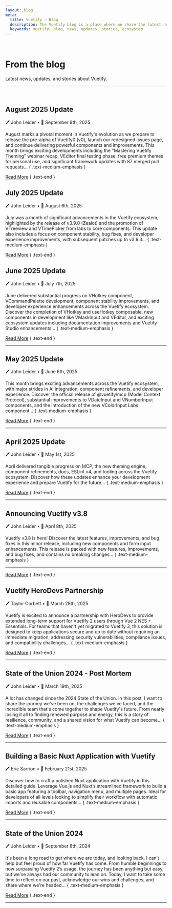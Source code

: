 ```yaml
---
layout: blog
meta:
  title: Vuetify — Blog
  description: The Vuetify blog is a place where we share the latest news, updates, and stories about Vuetify. Stay up to date with the latest developments in the Vuetify ecosystem.
  keywords: vuetify, blog, news, updates, stories, ecosystem
---
```


<br>

# From the blog

Latest news, updates, and stories about Vuetify.

<PromotedEntry />

---

<br>

## August 2025 Update

🖊️ John Leider • 📅 September 9th, 2025

August marks a pivotal moment in Vuetify's evolution as we prepare to release the pre-alpha of Vuetify0 (v0), launch our redesigned issues page, and continue delivering powerful components and improvements. This month brings exciting developments including the "Mastering Vuetify Theming" webinar recap, VEditor final testing phase, free premium themes for personal use, and significant framework updates with 87 merged pull requests... { .text-medium-emphasis }

[Read More](/blog/august-2025-update/) { .text-end }

## July 2025 Update

🖊️ John Leider • 📅 August 6th, 2025

July was a month of significant advancements in the Vuetify ecosystem, highlighted by the release of v3.9.0 (Zealot) and the promotion of VTreeview and VTimePicker from labs to core components. This update also includes a focus on component stability, bug fixes, and developer experience improvements, with subsequent patches up to v3.9.3... { .text-medium-emphasis }

[Read More](/blog/july-2025-update/) { .text-end }

## June 2025 Update

🖊️ John Leider • 📅 July 7th, 2025

June delivered substantial progress on VHotkey component, VCommandPalette development, component stability improvements, and developer experience enhancements across the Vuetify ecosystem. Discover the completion of VHotkey and useHotkey composable, new components in development like VMaskInput and VEditor, and exciting ecosystem updates including documentation improvements and Vuetify Studio enhancements... { .text-medium-emphasis }

[Read More](/blog/june-2025-update/) { .text-end }

---

## May 2025 Update

🖊️ John Leider • 📅 June 6th, 2025

This month brings exciting advancements across the Vuetify ecosystem, with major strides in AI integration, component refinements, and developer experience. Discover the official release of @vuetify/mcp (Model Context Protocol), substantial improvements to VDateInput and VNumberInput components, and the introduction of the new VColorInput Labs component... { .text-medium-emphasis }

[Read More](/blog/may-2025-update/) { .text-end }

---

## April 2025 Update

🖊️ John Leider • 📅 May 1st, 2025

April delivered tangible progress on MCP, the new theming engine, component refinements, docs, ESLint v4, and tooling across the Vuetify ecosystem. Discover how these updates enhance your development experience and prepare Vuetify for the future... { .text-medium-emphasis }

[Read More](/blog/april-2025-update/) { .text-end }

---

## Announcing Vuetify v3.8

🖊️ John Leider • 📅 April 8th, 2025

Vuetify v3.8 is here! Discover the latest features, improvements, and bug fixes in this minor release, including new components and form input enhancements. This release is packed with new features, improvements, and bug fixes, and contains no breaking changes... { .text-medium-emphasis }

---

[Read More](/blog/announcing-vuetify-3.8/) { .text-end }

## Vuetify HeroDevs Partnership

🖊️ Taylor Corbett • 📅 March 28th, 2025

Vuetify is excited to announce a partnership with HeroDevs to provide extended long-term support for Vuetify 2 users through Vue 2 NES + Essentials. For teams that haven't yet migrated to Vuetify 3, this solution is designed to keep applications secure and up to date without requiring an immediate migration, addressing security vulnerabilities, compliance issues, and compatibility challenges... { .text-medium-emphasis }

[Read More](/blog/vuetify-herodevs-partnership/) { .text-end }

---

## State of the Union 2024 - Post Mortem

🖊️ John Leider • 📅 March 19th, 2025

A lot has changed since the 2024 State of the Union. In this post, I want to share the journey we've been on, the challenges we've faced, and the incredible team that's come together to shape Vuetify's future. From nearly losing it all to finding renewed purpose and energy, this is a story of resilience, community, and a shared vision for what Vuetify can become... { .text-medium-emphasis }

[Read More](/blog/state-of-the-union-2024-post-mortem/) { .text-end }

---

## Building a Basic Nuxt Application with Vuetify

🖊️ Eric Sarrion • 📅 February 21st, 2025

Discover how to craft a polished Nuxt application with Vuetify in this detailed guide. Leverage Vue.js and Nuxt’s streamlined framework to build a basic app featuring a toolbar, navigation menu, and multiple pages. Ideal for developers of all levels looking to simplify their workflow with automatic imports and reusable components... { .text-medium-emphasis }

[Read More](/blog/building-a-basic-nuxt-application-with-vuetify/) { .text-end }

---

## State of the Union 2024

🖊️ John Leider • 📅 September 8th, 2024

It's been a long road to get where we are today, and looking back, I can’t help but feel proud of how far Vuetify has come. From humble beginnings to now surpassing Vuetify 2’s usage, the journey has been anything but easy, but we’ve always had our community to lean on. Today, I want to take some time to reflect on our past, acknowledge our wins and challenges, and share where we're headed... { .text-medium-emphasis }

[Read More](/blog/state-of-the-union-2024/) { .text-end }

---

